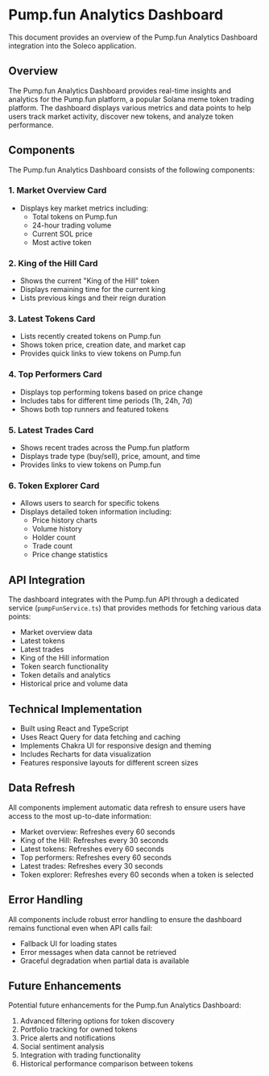 # Pump.fun Analytics Dashboard

This document provides an overview of the Pump.fun Analytics Dashboard integration into the Soleco application.

## Overview

The Pump.fun Analytics Dashboard provides real-time insights and analytics for the Pump.fun platform, a popular Solana meme token trading platform. The dashboard displays various metrics and data points to help users track market activity, discover new tokens, and analyze token performance.

## Components

The Pump.fun Analytics Dashboard consists of the following components:

### 1. Market Overview Card

- Displays key market metrics including:
  - Total tokens on Pump.fun
  - 24-hour trading volume
  - Current SOL price
  - Most active token

### 2. King of the Hill Card

- Shows the current "King of the Hill" token
- Displays remaining time for the current king
- Lists previous kings and their reign duration

### 3. Latest Tokens Card

- Lists recently created tokens on Pump.fun
- Shows token price, creation date, and market cap
- Provides quick links to view tokens on Pump.fun

### 4. Top Performers Card

- Displays top performing tokens based on price change
- Includes tabs for different time periods (1h, 24h, 7d)
- Shows both top runners and featured tokens

### 5. Latest Trades Card

- Shows recent trades across the Pump.fun platform
- Displays trade type (buy/sell), price, amount, and time
- Provides links to view tokens on Pump.fun

### 6. Token Explorer Card

- Allows users to search for specific tokens
- Displays detailed token information including:
  - Price history charts
  - Volume history
  - Holder count
  - Trade count
  - Price change statistics

## API Integration

The dashboard integrates with the Pump.fun API through a dedicated service (`pumpFunService.ts`) that provides methods for fetching various data points:

- Market overview data
- Latest tokens
- Latest trades
- King of the Hill information
- Token search functionality
- Token details and analytics
- Historical price and volume data

## Technical Implementation

- Built using React and TypeScript
- Uses React Query for data fetching and caching
- Implements Chakra UI for responsive design and theming
- Includes Recharts for data visualization
- Features responsive layouts for different screen sizes

## Data Refresh

All components implement automatic data refresh to ensure users have access to the most up-to-date information:

- Market overview: Refreshes every 60 seconds
- King of the Hill: Refreshes every 30 seconds
- Latest tokens: Refreshes every 60 seconds
- Top performers: Refreshes every 60 seconds
- Latest trades: Refreshes every 30 seconds
- Token explorer: Refreshes every 60 seconds when a token is selected

## Error Handling

All components include robust error handling to ensure the dashboard remains functional even when API calls fail:

- Fallback UI for loading states
- Error messages when data cannot be retrieved
- Graceful degradation when partial data is available

## Future Enhancements

Potential future enhancements for the Pump.fun Analytics Dashboard:

1. Advanced filtering options for token discovery
2. Portfolio tracking for owned tokens
3. Price alerts and notifications
4. Social sentiment analysis
5. Integration with trading functionality
6. Historical performance comparison between tokens
